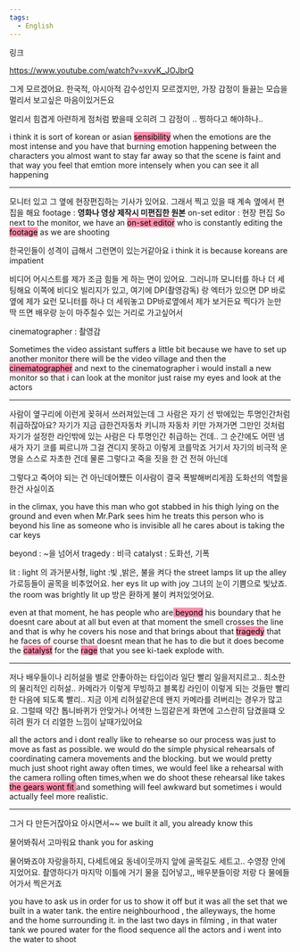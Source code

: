 ```yaml
---
tags:
  - English
---
```

링크

https://www.youtube.com/watch?v=xvvK_JOJbrQ

그게 모르겠어요. 한국적, 아시아적 감수성인지 모르겠지만,
가장 감정이 들끓는 모습을 멀리서 보고싶은 마음이있거든요

멀리서 힘겹게 아련하게 점처럼 봤을때 오히려 그 감정이 .. 찡하다고 해야하나..

i think it is sort of korean or asian <mark style="background: #FF5582A6;">sensibility</mark>
when the emotions are the most intense and you have that burning emotion
happening between the characters 
you almost want to stay far away
so that the scene is faint and that way you feel that emtion more intensely
when you can see it all happening


----

 모니터 있고 그 옆에 현장편집하는 기사가 있어요.
 그래서 찍고 있을 때 계속 옆에서 편집을 해요
 footage : **영화나 영상 제작시 미편집한 원본**
 on-set editor : 현장 편집
So next to the monitor, we have an <mark style="background: #FF5582A6;">on-set editor</mark> who is constantly editing the<mark style="background: #FF5582A6;"> footage</mark>
as we are shooting

한국인들이 성격이 급해서 그런면이 있는거같아요
i think it is because koreans are impatient

비디어 어시스트를 제가 조금 힘들 게 하는 면이 있어요. 그러니까 모니터를 하나 더 세팅해요
이쪽에 비디오 빌리지가 있고, 여기에 DP(촬영감독)  랑 엑터가 있으면 DP 바로 옆에 제가 요런 모니터를
하나 더 세워놓고 DP바로옆에서 제가 보거든요
찍다가 눈만 딱 뜨면 배우랑 눈이 마주칠수 있는 거리로 가고싶어서

cinematographer : 촬영감

Sometimes the video assistant suffers a little bit because we have to set up another monitor
there will be the video village and then the <mark style="background: #FF5582A6;">cinematographer</mark>
and next to the cinematographer i would install a new monitor
so that i can look at the monitor just raise my eyes and look at the actors


----
사람이 옆구리에 이런게 꽂혀서 쓰러져있는데 그 사람은 자기 선 밖에있는 투명인간처럼
취급하잖아요?
자기가 지금 급한건자동차 키니까 자동차 키만 가져가면 그만인 것처럼
자기가 설정한 라인밖에 있는 사람은 다 투명인간 취급하는 건데..
그 순간에도 어떤 냄새가 자기 코를 찌르니까 그걸 견디지 못하고 이렇게 코를막죠
거기서 자기의 비극적 운명을 스스로 자초한 건데 물론 그렇다고 죽을 짓을 한 건 전혀 아닌데

그렇다고 죽어야 되는 건 아닌데어쩄든 이사람이 결국 폭발해버리게끔 도화선의 역할을 한건
사실이죠

in the climax, you have this man who got stabbed in his thigh lying on the ground
and even when Mr.Park sees him he treats this person who is beyond his line
as someone who is invisible
all he cares about is taking the car keys

beyond : ~을 넘어서 
tragedy : 비극
catalyst : 도화선, 기폭

lit : light 의 과거분사형,  light :빛 ,밝은, 불을 켜다
the street lamps lit up the alley
가로등들이 골목을 비추었어요.
her eys lit up with joy
그녀의 눈이 기쁨으로 빛났죠.
the room was brightly lit up
방은 환하게 불이 켜저있엇어요.

even at that moment, he has people who are<mark style="background: #FF5582A6;"> beyond</mark> his boundary
that he doesnt care about at all
but even at that moment the smell crosses the line and that is why he covers his nose
and that brings about that <mark style="background: #FF5582A6;">tragedy</mark> that he faces
of course that doesnt mean that he has to die
but it does become the <mark style="background: #FF5582A6;">catalyst</mark> for the <mark style="background: #FF5582A6;">rage</mark> that you see ki-taek explode with.


---
저나 배우들이나 리허설을 별로 안좋아하는 타입이라 일단 빨리 일을저지르고..
최소한의 물리적인 리허설.. 카메라가 이렇게 무빙하고 블록킹 라인이 이렇게
되는 것들만 빨리 한 다음에 되도록 빨리.. 지금 이게 리허설같은데 왠지 카메라를
려버리는 경우가 많고요.
그럴때 약간 톱니바퀴가 안맞거나 어색한 느낌같은게 화면에 고스란히 담겼을떄
오히려 뭔가 더 리얼한 느낌이 날때가있어요 
  
all the actors and i dont really like to rehearse so our process was just to move as fast as possible. we would do the simple physical rehearsals of coordinating camera movements
and the blocking.
but we would pretty much just shoot right away
often times, we would feel like a rehearsal with the camera rolling
often times,when we do shoot these rehearsal  like takes 
<mark style="background: #FF5582A6;">the gears wont fit </mark>and something
will feel awkward but sometimes i would actually feel more realistic.

----

그거 다 만든거잖아요 아시면서~~
we built it all, you already know this

물어봐줘서 고마워요
thank you for asking

물어봐죠야 자랑을하지, 다세트에요 동네이웃까지 앞에 골목길도 세트고..
수영장 안에 지었어요. 촬영하다가 마지막 이틀에 거기 물을 집어넣고,,
배우분들이랑 저랑 다 물에들어가서 찍은거죠

you have to ask us in order for us to show it off
but it was all the set that we built in a water tank.
the entire neighbourhood , the alleyways, the home and the home surrounding it.
in the last two days in filming , in that water tank we poured water for the flood sequence
all the actors and i went into the water to shoot



 
